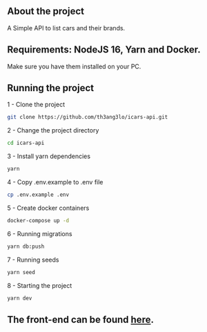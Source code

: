 ## About the project
A Simple API to list cars and their brands.

## Requirements: NodeJS 16, Yarn and Docker.
Make sure you have them installed on your PC.

## Running the project
1 - Clone the project
```zsh
git clone https://github.com/th3ang3lo/icars-api.git
```

2 - Change the project directory
```zsh
cd icars-api
```

3 - Install yarn dependencies
```zsh
yarn
```

4 - Copy .env.example to .env file
```zsh
cp .env.example .env
```

5 - Create docker containers
```zsh
docker-compose up -d
```

6 - Running migrations
```zsh
yarn db:push
```

7 - Running seeds
```zsh
yarn seed
```

8 - Starting the project
```zsh
yarn dev
```

## The front-end can be found [here](https://github.com/lucasaugustscode/icars.git).

